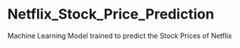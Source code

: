 # Netflix_Stock_Price_Prediction
Machine Learning Model trained to predict the Stock Prices of Netflix
